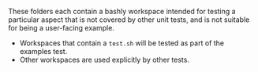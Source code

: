 These folders each contain a bashly workspace intended for testing a particular
aspect that is not covered by other unit tests, and is not suitable for being
a user-facing example.

- Workspaces that contain a `test.sh` will be tested as part of the examples
  test.
- Other workspaces are used explicitly by other tests.
